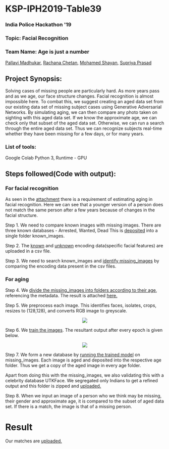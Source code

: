 # KSP-IPH2019-Table39
### India Police Hackathon '19 

### Topic: Facial Recognition
### Team Name: Age is just a number
[Pallavi Madhukar](https://www.linkedin.com/in/pallavimadhukar), [Rachana Chetan](https://www.linkedin.com/in/rachanachetan), [Mohamed Shayan](https://www.linkedin.com/in/mohamed-shayan-22071998), [Supriya Prasad](https://www.linkedin.com/in/sup-prasad/)

## Project Synopsis:
Solving cases of missing people are particularly hard. As more years pass and as we age, our face structure changes. Facial recognition is almost impossible here. To combat this, we suggest creating an aged data set from our existing data set of missing subject cases using Generative Adversarial Networks. By simulating aging, we can then compare any photo taken on sighting with this aged data set. If we know the approximate age, we can check only that subset of the aged data set. Otherwise, we can run a search through the entire aged data set. Thus we can recognize subjects real-time whether they have been missing for a few days, or for many years.

### List of tools:
Google Colab
Python 3, Runtime - GPU

## Steps followed(Code with output):
### For facial recognition
As seen in the [attachment](/Proof.ipynb) there is a requirement of estimating aging in facial recognition. Here we can see that a younger version of a person does not match the same person after a few years because of changes in the facial structure.

Step 1.
We need to compare known images with missing images.
There are three known databases - Arrested, Wanted, Dead
This is [deposited](/merging.ipynb) into a single folder known_images.

Step 2.
The [known](/known.csv) and [unknown](/unknown.csv) encoding data(specific facial features) are uploaded in a csv file.

Step 3. 
We need to search known_images and [identify missing_images](/Facialrec.ipynb) by comparing the encoding data present in the csv files.

### For aging
Step 4.
We [divide the missing_images into folders according to their age](folders_for_police.ipynb), referencing the metadata. The result is attached [here.](/police_db1.zip)

Step 5.
We preprocess each image. This identifies faces, isolates, crops, resizes to (128,128), and converts RGB image to greyscale.
<p align="center">
  <img src="preproc_op.jpeg">
</p>

Step 6.
We [train the images](/Training_Final.ipynb). The resultant output after every epoch is given below.
<p align="center">
  <img src="trials_training_op.jpeg">
</p>

Step 7. 
We form a new database by [running the trained model](/Testing.ipynb) on missing_images. Each image is aged and deposited into the respective age folder. Thus we get a copy of the aged image in every age folder.

Apart from doing this with the missing_images, we also validating this with a celebrity database UTKFace. We segregated only Indians to get a refined output and this folder is zipped and [uploaded.](/aged_celeb_ds.zip)

Step 8.
When we input an image of a person who we think may be missing, their gender and approximate age, it is compared to the subset of aged data set. If there is a match, the image is that of a missing person. 

# Result
Our matches are [uploaded.](/matches_missing.xlsx)



